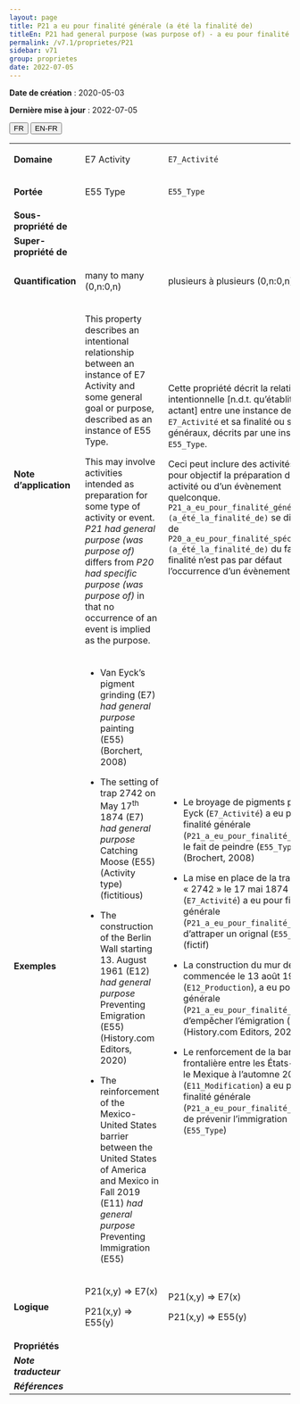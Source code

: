 ```yaml
---
layout: page
title: P21 a eu pour finalité générale (a été la finalité de)
titleEn: P21 had general purpose (was purpose of) - a eu pour finalité générale (a été la finalité de)
permalink: /v7.1/proprietes/P21
sidebar: v71
group: proprietes
date: 2022-07-05
---
```


**Date de création** : 2020-05-03

**Dernière mise à jour** : 2022-07-05

<div class="lang-buttons">
  <button id="fr" class="activate">FR</button>
  <button id="en-fr">EN-FR</button>
</div>

<table>
				<tbody>
				<tr>
					<td><strong>Domaine</strong></td>
					<td class="en"><p>E7 Activity</p>
							</td>
						<td><p><code class="language-plaintext highlighter-rouge">E7_Activité</code> </p>
							</td>
						</tr>
					<tr>
					<td><strong>Portée</strong></td>
					<td class="en"><p>E55 Type</p>
							</td>
						<td><p><code class="language-plaintext highlighter-rouge">E55_Type</code> </p>
							</td>
						</tr>
					<tr>
					<td><strong>Sous-propriété de</strong></td>
					<td class="en"><p></p>
							</td>
						<td><p></p>
							</td>
						</tr>
					<tr>
					<td><strong>Super-propriété de</strong></td>
					<td class="en"><p></p>
							</td>
						<td><p></p>
							</td>
						</tr>
					<tr>
					<td><strong>Quantification</strong></td>
					<td class="en"><p>many to many (0,n:0,n)</p>
							</td>
						<td><p>plusieurs à plusieurs (0,n:0,n)</p>
							</td>
						</tr>
					<tr>
					<td><strong>Note d’application</strong></td>
					<td class="en"><p>This property describes an intentional relationship between an instance of E7 Activity and some general goal or purpose, described as an instance of E55 Type. <strong></strong></p>
							<p></p>
							<p>This may involve activities intended as preparation for some type of activity or event. <em>P21 had general purpose (was purpose of)</em> differs from <em>P20 had specific purpose (was purpose of)</em> in that no occurrence of an event is implied as the purpose.</p>
							</td>
						<td><p>Cette propriété décrit la relation intentionnelle [n.d.t. qu’établit un actant] entre une instance de <code class="language-plaintext highlighter-rouge">E7_Activité</code> et sa finalité ou son but généraux, décrits par une instance de <code class="language-plaintext highlighter-rouge">E55_Type</code>. </p>
							<p></p>
							<p>Ceci peut inclure des activités qui ont pour objectif la préparation d’une activité ou d’un évènement quelconque. <code class="language-plaintext highlighter-rouge">P21_a_eu_pour_finalité_générale (a_été_la_finalité_de)</code> se distingue de <code class="language-plaintext highlighter-rouge">P20_a_eu_pour_finalité_spécifique (a_été_la_finalité_de)</code> du fait que sa finalité n’est pas par défaut l’occurrence d’un évènement.  </p>
							</td>
						</tr>
					<tr>
					<td><strong>Exemples</strong></td>
					<td class="en"><ul><li><p>Van Eyck’s pigment grinding (E7) <em>had general purpose</em> painting (E55) (Borchert, 2008)<strong></strong></p>
							</li>
									<li><p>The setting of trap 2742 on May 17<sup>th</sup> 1874 (E7) <em>had general purpose </em>Catching Moose (E55) (Activity type) (fictitious)<strong></strong></p>
							</li>
										<li><p>The construction of the Berlin Wall starting 13. August 1961 (E12)  <em>had general purpose</em> Preventing Emigration (E55) (History.com Editors, 2020)</p>
							</li>
										<li><p>The reinforcement of the Mexico-United States barrier between the United States of America and Mexico in Fall 2019 (E11) <em>had general purpose</em> Preventing Immigration (E55)</p>
							</li></ul>
										</td>
						<td><ul><li><p>Le broyage de pigments par Van Eyck (<code class="language-plaintext highlighter-rouge">E7_Activité</code>) a eu pour finalité générale (<code class="language-plaintext highlighter-rouge">P21_a_eu_pour_finalité_générale</code>) le fait de peindre (<code class="language-plaintext highlighter-rouge">E55_Type</code>) (Brochert, 2008) </p>
							</li>
									<li><p>La mise en place de la trappe « 2742 » le 17 mai 1874 (<code class="language-plaintext highlighter-rouge">E7_Activité</code>) a eu pour finalité générale (<code class="language-plaintext highlighter-rouge">P21_a_eu_pour_finalité_générale</code>) d’attraper un orignal (<code class="language-plaintext highlighter-rouge">E55_Type</code>) (fictif)</p>
							</li>
										<li><p>La construction du mur de Berlin, commencée le 13 août 1961 (<code class="language-plaintext highlighter-rouge">E12_Production</code>), a eu pour finalité générale (<code class="language-plaintext highlighter-rouge">P21_a_eu_pour_finalité_générale</code>) d’empêcher l’émigration (<code class="language-plaintext highlighter-rouge">E55_Type</code>) (History.com Editors, 2020)</p>
							</li>
										<li><p>Le renforcement de la barrière frontalière entre les États-Unis et le Mexique à l’automne 2019 (<code class="language-plaintext highlighter-rouge">E11_Modification</code>) a eu pour finalité générale (<code class="language-plaintext highlighter-rouge">P21_a_eu_pour_finalité_générale</code>) de prévenir l’immigration (<code class="language-plaintext highlighter-rouge">E55_Type</code>) </p>
							</li></ul>
										</td>
						</tr>
					<tr>
					<td><strong>Logique</strong></td>
					<td class="en"><p>P21(x,y) ⇒ E7(x)</p>
							<p>P21(x,y) ⇒ E55(y)</p>
							</td>
						<td><p>P21(x,y) ⇒ E7(x)</p>
							<p>P21(x,y) ⇒ E55(y)</p>
							</td>
						</tr>
					<tr>
					<td><strong>Propriétés</strong></td>
					<td class="en"><p></p>
							</td>
						<td><p></p>
							</td>
						</tr>
					<tr>
					<td><strong><em>Note traducteur</em></strong></td>
					<td colspan="2"><p></p>
							</td>
						</tr>
					<tr>
					<td><strong><em>Références</em></strong></td>
					<td colspan="2"><p><em></em></p>
							</td>
						</tr>
					</tbody>
				</table>
				